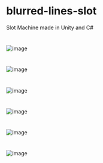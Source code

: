 # blurred-lines-slot
Slot Machine made in Unity and C# 

#
![image](https://user-images.githubusercontent.com/38008294/174317707-c7853bdb-2512-485d-8762-9f95d170876e.png)
#
![image](https://user-images.githubusercontent.com/38008294/174317816-acb31225-4f9f-4c20-b5fd-30bdd425edd8.png)
#
![image](https://user-images.githubusercontent.com/38008294/174318106-11b1f0e5-ac12-47c2-ad6c-2b1fd1281ebd.png)
#
![image](https://user-images.githubusercontent.com/38008294/174318191-d639f2d9-669d-44a4-9d21-f18dfbfc7815.png)
#
![image](https://user-images.githubusercontent.com/38008294/174318272-6cb9cab9-11e6-47bd-a901-465af403cf75.png)
#
![image](https://user-images.githubusercontent.com/38008294/174318339-ca97f66b-ffdf-4f56-88ec-d2da235c6cf6.png)
#
